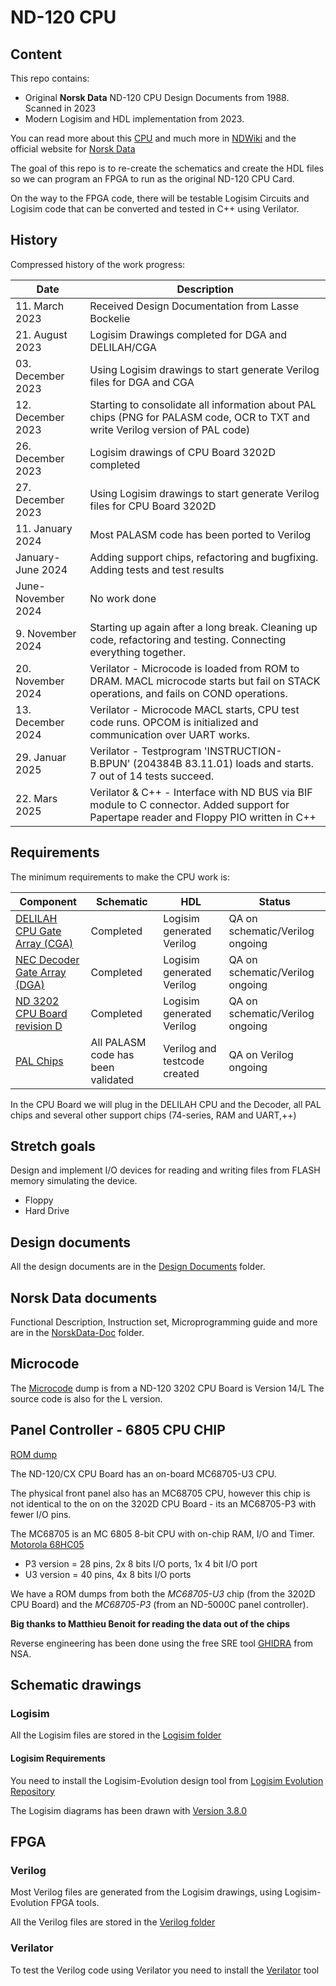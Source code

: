 # ND-120 CPU

## Content

This repo contains:

* Original **Norsk Data** ND-120 CPU Design Documents from 1988. Scanned in 2023
* Modern Logisim and HDL implementation from 2023.

You can read more about this [CPU](https://www.ndwiki.org/wiki/3202) and much more in [NDWiki](https://www.ndwiki.org/) and the official website for [Norsk Data](http://sintran.com/)

The goal of this repo is to re-create the schematics and create the HDL files so we can program an FPGA to run as the original ND-120 CPU Card.

On the way to the FPGA code, there will be testable Logisim Circuits and Logisim code that can be converted and tested in C++ using Verilator.


## History

Compressed history of the work progress:

| Date               | Description
|--------------------|-------------------------------------------------------------------------------------------------------------------------------------
| 11. March 2023     | Received Design Documentation from Lasse Bockelie
| 21. August 2023    | Logisim Drawings completed for DGA and DELILAH/CGA
| 03. December 2023  | Using Logisim drawings to start generate Verilog files for DGA and CGA
| 12. December 2023  | Starting to consolidate all information about PAL chips (PNG for PALASM code, OCR to TXT and write Verilog version of PAL code)
| 26. December 2023  | Logisim drawings of CPU Board 3202D completed
| 27. December 2023  | Using Logisim drawings to start generate Verilog files for CPU Board 3202D
| 11. January 2024   | Most PALASM code has been ported to Verilog
| January-June 2024  | Adding support chips, refactoring and bugfixing. Adding tests and test results
| June-November 2024 | No work done
| 9. November 2024   | Starting up again after a long break. Cleaning up code, refactoring and testing. Connecting everything together.
| 20. November 2024  | Verilator - Microcode is loaded from ROM to DRAM. MACL microcode starts but fail on STACK operations, and fails on COND operations.
| 13. December 2024  | Verilator - Microcode MACL starts, CPU test code runs. OPCOM is initialized and communication over UART works.
| 29. Januar 2025    | Verilator - Testprogram 'INSTRUCTION-B.BPUN' (204384B 83.11.01) loads and starts. 7 out of 14 tests succeed.
| 22. Mars   2025    | Verilator & C++ - Interface with ND BUS via BIF module to C connector. Added support for Papertape reader and Floppy PIO written in C++


## Requirements

The minimum requirements to make the CPU work is:

| Component                                                                   | Schematic                          |  HDL                         | Status                          | 
|-----------------------------------------------------------------------------|------------------------------------|------------------------------|---------------------------------|
| [DELILAH CPU Gate Array (CGA)](DesignDocuments\DELILAH-CPU\readme.md)       | Completed                          | Logisim generated Verilog    | QA on schematic/Verilog ongoing |
| [NEC Decoder Gate Array (DGA)](DesignDocuments\DECODE-GateArray\readme.md)  | Completed                          | Logisim generated Verilog    | QA on schematic/Verilog ongoing |
| [ND 3202 CPU Board revision D](DesignDocuments/CPU-BOARD-3202/Readme.md)    | Completed                          | Logisim generated Verilog    | QA on schematic/Verilog ongoing |
| [PAL Chips ](DesignDocuments/PAL-Code/Readme.md)                            | All PALASM code has been validated | Verilog and testcode created | QA on Verilog ongoing           |

In the CPU Board we will plug in the DELILAH CPU and the Decoder, all PAL chips and several other support chips (74-series, RAM and UART,++)


## Stretch goals

Design and implement I/O devices for reading and writing files from FLASH memory simulating the device.

* Floppy 
* Hard Drive

## Design documents

All the design documents are in the [Design Documents](DesignDocuments/Readme.md) folder.

## Norsk Data documents

Functional Description, Instruction set, Microprogramming guide and more are in the [NorskData-Doc](NorskData-Doc/Readme.md) folder.

## Microcode 

The [Microcode](Code/Microcode/readme.md) dump is from a ND-120 3202 CPU Board is Version 14/L
The source code is also for the L version.

## Panel Controller - 6805 CPU CHIP

[ROM dump](Code/68705/readme.md)

The ND-120/CX CPU Board has an on-board MC68705-U3 CPU.

The physical front panel also has an MC68705 CPU, however this chip is not identical to the on on the 3202D CPU Board - its an MC68705-P3 with fewer I/O pins.

The MC68705 is an MC 6805 8-bit CPU with on-chip RAM, I/O and Timer. [Motorola 68HC05](https://en.wikipedia.org/wiki/Motorola_68HC05)

* P3 version = 28 pins, 2x 8 bits I/O ports, 1x 4 bit I/O port
* U3 version = 40 pins, 4x 8 bits I/O ports

We have a ROM dumps from both the *MC68705-U3* chip (from the 3202D CPU Board) and the *MC68705-P3* (from an ND-5000C panel controller).

**Big thanks to Matthieu Benoit for reading the data out of the chips**

Reverse engineering has been done using the free SRE tool [GHIDRA](https://ghidra-sre.org/) from NSA.

## Schematic drawings

### Logisim 

All the Logisim files are stored in the [Logisim folder](Logisim/readme.md)

#### Logisim Requirements

You need to install the Logisim-Evolution design tool from [Logisim Evolution Repository](https://github.com/logisim-evolution/logisim-evolution)

The Logisim diagrams has been drawn with [Version 3.8.0](https://github.com/logisim-evolution/logisim-evolution/releases/tag/v3.8.0)

## FPGA 

### Verilog 

Most Verilog files are generated from the Logisim drawings, using Logisim-Evolution FPGA tools.

All the Verilog files are stored in the [Verilog folder](Verilog/)

### Verilator

To test the Verilog code using Verilator you need to install the [Verilator](https://www.veripool.org/verilator/) tool

